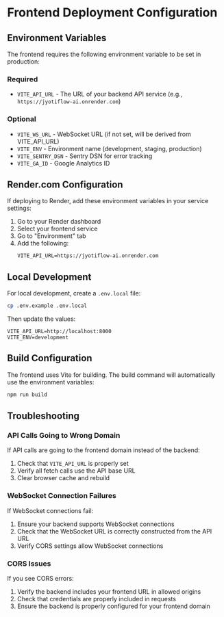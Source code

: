 # Frontend Deployment Configuration

## Environment Variables

The frontend requires the following environment variable to be set in production:

### Required
- `VITE_API_URL` - The URL of your backend API service (e.g., `https://jyotiflow-ai.onrender.com`)

### Optional
- `VITE_WS_URL` - WebSocket URL (if not set, will be derived from VITE_API_URL)
- `VITE_ENV` - Environment name (development, staging, production)
- `VITE_SENTRY_DSN` - Sentry DSN for error tracking
- `VITE_GA_ID` - Google Analytics ID

## Render.com Configuration

If deploying to Render, add these environment variables in your service settings:

1. Go to your Render dashboard
2. Select your frontend service
3. Go to "Environment" tab
4. Add the following:
   ```
   VITE_API_URL=https://jyotiflow-ai.onrender.com
   ```

## Local Development

For local development, create a `.env.local` file:

```bash
cp .env.example .env.local
```

Then update the values:
```
VITE_API_URL=http://localhost:8000
VITE_ENV=development
```

## Build Configuration

The frontend uses Vite for building. The build command will automatically use the environment variables:

```bash
npm run build
```

## Troubleshooting

### API Calls Going to Wrong Domain

If API calls are going to the frontend domain instead of the backend:
1. Check that `VITE_API_URL` is properly set
2. Verify all fetch calls use the API base URL
3. Clear browser cache and rebuild

### WebSocket Connection Failures

If WebSocket connections fail:
1. Ensure your backend supports WebSocket connections
2. Check that the WebSocket URL is correctly constructed from the API URL
3. Verify CORS settings allow WebSocket connections

### CORS Issues

If you see CORS errors:
1. Verify the backend includes your frontend URL in allowed origins
2. Check that credentials are properly included in requests
3. Ensure the backend is properly configured for your frontend domain
